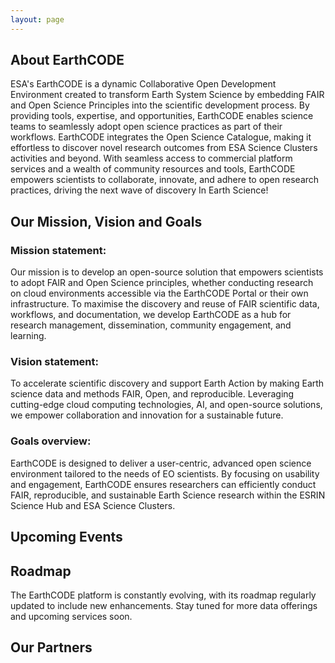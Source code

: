 ```yaml
---
layout: page
---
```


<section class="blue hero">

# About EarthCODE

ESA's EarthCODE is a dynamic Collaborative Open Development Environment created to transform Earth System Science by embedding FAIR and Open Science Principles into the scientific development process. By providing tools, expertise, and opportunities, EarthCODE enables science teams to seamlessly adopt open science practices as part of their workflows. EarthCODE integrates the Open Science Catalogue, making it effortless to discover novel research outcomes from ESA Science Clusters activities and beyond. With seamless access to commercial platform services and a wealth of community resources and tools, EarthCODE empowers scientists to collaborate, innovate, and adhere to open research practices, driving the next wave of discovery In Earth Science!

</section>
<section class="white">

## Our Mission, Vision and Goals

### Mission statement: 
 
Our mission is to develop an open-source solution that empowers scientists to adopt FAIR and Open Science principles, whether conducting research on cloud environments accessible via the EarthCODE Portal or their own infrastructure. To maximise the discovery and reuse of FAIR scientific data, workflows, and documentation, we develop EarthCODE as a hub for research management, dissemination, community engagement, and learning. 

### Vision statement: 
To accelerate scientific discovery and support Earth Action by making Earth science data and methods FAIR, Open, and reproducible. Leveraging cutting-edge cloud computing technologies, AI, and open-source solutions, we empower collaboration and innovation for a sustainable future. 

### Goals overview:
EarthCODE is designed to deliver a user-centric, advanced open science environment tailored to the needs of EO scientists. By focusing on usability and engagement, EarthCODE ensures researchers can efficiently conduct FAIR, reproducible, and sustainable Earth Science research within the ESRIN Science Hub and ESA Science Clusters. 

</section>
<section class="light-grey">

## Upcoming Events

<esa-cards>
 <esa-card
    icon='<svg width="36" height="40" viewBox="0 0 36 40" fill="none" xmlns="http://www.w3.org/2000/svg"><path fill-rule="evenodd" clip-rule="evenodd" d="M31.75 5H28V0.9375C28 0.419766 27.5802 0 27.0625 0H26.4375C25.9198 0 25.5 0.419766 25.5 0.9375V5H10.5V0.9375C10.5 0.419766 10.0802 0 9.5625 0H8.9375C8.41977 0 8 0.419766 8 0.9375V5H4.25C2.17891 5 0.5 6.67891 0.5 8.75V36.25C0.5 38.3211 2.17891 40 4.25 40H31.75C33.8211 40 35.5 38.3211 35.5 36.25V8.75C35.5 6.67891 33.8211 5 31.75 5ZM4.25 7.5H31.75C32.4392 7.5 33 8.06078 33 8.75V12.5H3V8.75C3 8.06078 3.56078 7.5 4.25 7.5ZM4.25 37.5H31.75C32.4392 37.5 33 36.9392 33 36.25V15H3V36.25C3 36.9392 3.56078 37.5 4.25 37.5Z" fill="#003247"/></svg>'
    title="FOSS4G"
    description="Meet the EarthCODE team and learn about the platform in a hands-on workshop which will guide participants through the full work-cycle on EarthCODE, from accessing Earth Observation (EO) datasets to publishing experiments for the wider scientific community."
    date="14-20.07.2025 | Mostar, Bosnia-Herzegovina"
    action="Event Details"
    link="https://earthcode.esa.int/blog/foss4g-workshop-july2025/"
 ></esa-card>
  <esa-card
    icon='<svg width="36" height="40" viewBox="0 0 36 40" fill="none" xmlns="http://www.w3.org/2000/svg"><path fill-rule="evenodd" clip-rule="evenodd" d="M31.75 5H28V0.9375C28 0.419766 27.5802 0 27.0625 0H26.4375C25.9198 0 25.5 0.419766 25.5 0.9375V5H10.5V0.9375C10.5 0.419766 10.0802 0 9.5625 0H8.9375C8.41977 0 8 0.419766 8 0.9375V5H4.25C2.17891 5 0.5 6.67891 0.5 8.75V36.25C0.5 38.3211 2.17891 40 4.25 40H31.75C33.8211 40 35.5 38.3211 35.5 36.25V8.75C35.5 6.67891 33.8211 5 31.75 5ZM4.25 7.5H31.75C32.4392 7.5 33 8.06078 33 8.75V12.5H3V8.75C3 8.06078 3.56078 7.5 4.25 7.5ZM4.25 37.5H31.75C32.4392 37.5 33 36.9392 33 36.25V15H3V36.25C3 36.9392 3.56078 37.5 4.25 37.5Z" fill="#003247"/></svg>'
    title="3rd ESA Carbon Science Cluster Meeting"
    description="Meeting dedicated to researchers and scientists involved in ESA Carbon Science Cluster, creating opportunity for projects to present their activities and share common opportunities and challenges related to open science and reasearch data sharing and collaboration."
    date="TBD | Online Meeting"
    action="Event Details"
    link="https://eo4society.esa.int/event/3rd-esa-carbon-science-cluster-meeting/"
 ></esa-card>
 <esa-card
    icon='<svg width="36" height="40" viewBox="0 0 36 40" fill="none" xmlns="http://www.w3.org/2000/svg"><path fill-rule="evenodd" clip-rule="evenodd" d="M31.75 5H28V0.9375C28 0.419766 27.5802 0 27.0625 0H26.4375C25.9198 0 25.5 0.419766 25.5 0.9375V5H10.5V0.9375C10.5 0.419766 10.0802 0 9.5625 0H8.9375C8.41977 0 8 0.419766 8 0.9375V5H4.25C2.17891 5 0.5 6.67891 0.5 8.75V36.25C0.5 38.3211 2.17891 40 4.25 40H31.75C33.8211 40 35.5 38.3211 35.5 36.25V8.75C35.5 6.67891 33.8211 5 31.75 5ZM4.25 7.5H31.75C32.4392 7.5 33 8.06078 33 8.75V12.5H3V8.75C3 8.06078 3.56078 7.5 4.25 7.5ZM4.25 37.5H31.75C32.4392 37.5 33 36.9392 33 36.25V15H3V36.25C3 36.9392 3.56078 37.5 4.25 37.5Z" fill="#003247"/></svg>'
    title="EGU General Assembly 2025"
    description="Meet EarthCODE team at the a forum addressed to scientists from all over the world, discover their work and discuss the ideas with experts in all fields of geoscience."
    date="27.04-02.05.2025 | Vienna, Austria"
    action="Event Details"
    link="https://www.egu25.eu/"
  ></esa-card>
  <esa-card
    icon='<svg width="36" height="40" viewBox="0 0 36 40" fill="none" xmlns="http://www.w3.org/2000/svg"><path fill-rule="evenodd" clip-rule="evenodd" d="M31.75 5H28V0.9375C28 0.419766 27.5802 0 27.0625 0H26.4375C25.9198 0 25.5 0.419766 25.5 0.9375V5H10.5V0.9375C10.5 0.419766 10.0802 0 9.5625 0H8.9375C8.41977 0 8 0.419766 8 0.9375V5H4.25C2.17891 5 0.5 6.67891 0.5 8.75V36.25C0.5 38.3211 2.17891 40 4.25 40H31.75C33.8211 40 35.5 38.3211 35.5 36.25V8.75C35.5 6.67891 33.8211 5 31.75 5ZM4.25 7.5H31.75C32.4392 7.5 33 8.06078 33 8.75V12.5H3V8.75C3 8.06078 3.56078 7.5 4.25 7.5ZM4.25 37.5H31.75C32.4392 37.5 33 36.9392 33 36.25V15H3V36.25C3 36.9392 3.56078 37.5 4.25 37.5Z" fill="#003247"/></svg>'
    title="Living Planet Symposium 2025"
    description="Held every three years, ESA’s Living Planet Symposia are among the world’s premier events on Earth observation."
    date="23—27.06.2025 | Vienna, Austria"
    action="Event Details"
    link="https://lps25.esa.int/"
  ></esa-card>
</esa-cards>
</section>
<section class="dark">

## Roadmap 

The EarthCODE platform is constantly evolving, with its roadmap regularly updated to include new enhancements. Stay tuned for more data offerings and upcoming services soon. 

<esa-cards carousel>
  <esa-card
    compact
    overline="Year 1"
    image="data:image/svg+xml,%3Csvg width='800' height='600' xmlns='http://www.w3.org/2000/svg'%3E%3Crect width='800' height='600' fill='%230b1d26' /%3E%3C/svg%3E"
    tag="Ongoing"
    tag-color="#0091C6"
    title="Foundational Development"
    description='<h4 style="display: flex;align-items:center;gap:12px"><svg width="18" height="18" viewBox="0 0 20 23" fill="none" xmlns="http://www.w3.org/2000/svg"><path d="M9.81333 2.83341L10.3467 5.50008H17.3333V13.5001H12.8533L12.32 10.8334H2.66667V2.83341H9.81333ZM12 0.166748H0V22.8334H2.66667V13.5001H10.1333L10.6667 16.1667H20V2.83341H12.5333L12 0.166748Z" fill="#434C51"/></svg> OBJECTIVE:</h4><p>Establish core architecture and user-centric design</p>
    <h4 style="display: flex;align-items:center;gap:12px"><svg width="18" height="18" viewBox="0 0 24 25" fill="none" xmlns="http://www.w3.org/2000/svg"><path d="M21.3333 3.16667H18.6667V0.5H5.33333V3.16667H2.66667C1.2 3.16667 0 4.36667 0 5.83333V7.16667C0 10.5667 2.56 13.34 5.85333 13.7533C6.69333 15.7533 8.49333 17.26 10.6667 17.7V21.8333H5.33333V24.5H18.6667V21.8333H13.3333V17.7C15.5067 17.26 17.3067 15.7533 18.1467 13.7533C21.44 13.34 24 10.5667 24 7.16667V5.83333C24 4.36667 22.8 3.16667 21.3333 3.16667ZM2.66667 7.16667V5.83333H5.33333V10.9267C3.78667 10.3667 2.66667 8.9 2.66667 7.16667ZM12 15.1667C9.8 15.1667 8 13.3667 8 11.1667V3.16667H16V11.1667C16 13.3667 14.2 15.1667 12 15.1667ZM21.3333 7.16667C21.3333 8.9 20.2133 10.3667 18.6667 10.9267V5.83333H21.3333V7.16667Z" fill="#434C51"/></svg> OUTCOME:</h4><p>    outcome="Develop the EarthCODE architecture catering to the needs of the ESA Earth System Science activities; identify and procure services and technologies; pursue synergies with open-source communities and and coordination with other initiaitves (EOEPCA+, APEx)</p>'
  ></esa-card>
    <esa-card
    compact
    overline="Year 2"
    image="data:image/svg+xml,%3Csvg width='800' height='600' xmlns='http://www.w3.org/2000/svg'%3E%3Crect width='800' height='600' fill='%230b1d26' /%3E%3C/svg%3E"
    tag="Coming Up"
    tag-color="#55869E"
    title="Initial Platform Deployment"
    description='<h4 style="display: flex;align-items:center;gap:12px"><svg width="18" height="18" viewBox="0 0 20 23" fill="none" xmlns="http://www.w3.org/2000/svg"><path d="M9.81333 2.83341L10.3467 5.50008H17.3333V13.5001H12.8533L12.32 10.8334H2.66667V2.83341H9.81333ZM12 0.166748H0V22.8334H2.66667V13.5001H10.1333L10.6667 16.1667H20V2.83341H12.5333L12 0.166748Z" fill="#434C51"/></svg> OBJECTIVE:</h4><p>Deploy an MVP (minimum viable product) to selected users</p>
    <h4 style="display: flex;align-items:center;gap:12px"><svg width="18" height="18" viewBox="0 0 24 25" fill="none" xmlns="http://www.w3.org/2000/svg"><path d="M21.3333 3.16667H18.6667V0.5H5.33333V3.16667H2.66667C1.2 3.16667 0 4.36667 0 5.83333V7.16667C0 10.5667 2.56 13.34 5.85333 13.7533C6.69333 15.7533 8.49333 17.26 10.6667 17.7V21.8333H5.33333V24.5H18.6667V21.8333H13.3333V17.7C15.5067 17.26 17.3067 15.7533 18.1467 13.7533C21.44 13.34 24 10.5667 24 7.16667V5.83333C24 4.36667 22.8 3.16667 21.3333 3.16667ZM2.66667 7.16667V5.83333H5.33333V10.9267C3.78667 10.3667 2.66667 8.9 2.66667 7.16667ZM12 15.1667C9.8 15.1667 8 13.3667 8 11.1667V3.16667H16V11.1667C16 13.3667 14.2 15.1667 12 15.1667ZM21.3333 7.16667C21.3333 8.9 20.2133 10.3667 18.6667 10.9267V5.83333H21.3333V7.16667Z" fill="#434C51"/></svg> OUTCOME:</h4><p>Launch the Portal with core features such as data discovery, workflow management, and integration with cloud computing services; provide tutorials, documentation, and training to ensure efficient onboarding; begin community-building initiatives to engage early adopters and collect feedback; first reproducibility demonstrations</p>'
  ></esa-card>
    <esa-card
    compact
    overline="Year 2+"
    image="data:image/svg+xml,%3Csvg width='800' height='600' xmlns='http://www.w3.org/2000/svg'%3E%3Crect width='800' height='600' fill='%230b1d26' /%3E%3C/svg%3E"
    tag="Coming Up"
    tag-color="#55869E"
    title="Community Expansion and Open Access"
    description='<h4 style="display: flex;align-items:center;gap:12px"><svg width="18" height="18" viewBox="0 0 20 23" fill="none" xmlns="http://www.w3.org/2000/svg"><path d="M9.81333 2.83341L10.3467 5.50008H17.3333V13.5001H12.8533L12.32 10.8334H2.66667V2.83341H9.81333ZM12 0.166748H0V22.8334H2.66667V13.5001H10.1333L10.6667 16.1667H20V2.83341H12.5333L12 0.166748Z" fill="#434C51"/></svg> OBJECTIVE:</h4><p>Foster collaboration and broaden community access</p>
    <h4 style="display: flex;align-items:center;gap:12px"><svg width="18" height="18" viewBox="0 0 24 25" fill="none" xmlns="http://www.w3.org/2000/svg"><path d="M21.3333 3.16667H18.6667V0.5H5.33333V3.16667H2.66667C1.2 3.16667 0 4.36667 0 5.83333V7.16667C0 10.5667 2.56 13.34 5.85333 13.7533C6.69333 15.7533 8.49333 17.26 10.6667 17.7V21.8333H5.33333V24.5H18.6667V21.8333H13.3333V17.7C15.5067 17.26 17.3067 15.7533 18.1467 13.7533C21.44 13.34 24 10.5667 24 7.16667V5.83333C24 4.36667 22.8 3.16667 21.3333 3.16667ZM2.66667 7.16667V5.83333H5.33333V10.9267C3.78667 10.3667 2.66667 8.9 2.66667 7.16667ZM12 15.1667C9.8 15.1667 8 13.3667 8 11.1667V3.16667H16V11.1667C16 13.3667 14.2 15.1667 12 15.1667ZM21.3333 7.16667C21.3333 8.9 20.2133 10.3667 18.6667 10.9267V5.83333H21.3333V7.16667Z" fill="#434C51"/></svg> OUTCOME:</h4><p>Open the platform to the wider scientific community with features for open access, publishing, and citation of scientific outputs; build a library of open-source resources, including reusable code and example workflows; strengthen community engagement through events, forums, and collaboration tools</p>'
  ></esa-card>
    <esa-card
    compact
    overline="Year 3+"
    image="data:image/svg+xml,%3Csvg width='800' height='600' xmlns='http://www.w3.org/2000/svg'%3E%3Crect width='800' height='600' fill='%230b1d26' /%3E%3C/svg%3E"
    tag="Coming Up"
    tag-color="#55869E"
    title="Enhance scalability and functionality"
    description='<h4 style="display: flex;align-items:center;gap:12px"><svg width="18" height="18" viewBox="0 0 20 23" fill="none" xmlns="http://www.w3.org/2000/svg"><path d="M9.81333 2.83341L10.3467 5.50008H17.3333V13.5001H12.8533L12.32 10.8334H2.66667V2.83341H9.81333ZM12 0.166748H0V22.8334H2.66667V13.5001H10.1333L10.6667 16.1667H20V2.83341H12.5333L12 0.166748Z" fill="#434C51"/></svg> OBJECTIVE:</h4><p>Expand features and refine scalability</p>
    <h4 style="display: flex;align-items:center;gap:12px"><svg width="18" height="18" viewBox="0 0 24 25" fill="none" xmlns="http://www.w3.org/2000/svg"><path d="M21.3333 3.16667H18.6667V0.5H5.33333V3.16667H2.66667C1.2 3.16667 0 4.36667 0 5.83333V7.16667C0 10.5667 2.56 13.34 5.85333 13.7533C6.69333 15.7533 8.49333 17.26 10.6667 17.7V21.8333H5.33333V24.5H18.6667V21.8333H13.3333V17.7C15.5067 17.26 17.3067 15.7533 18.1467 13.7533C21.44 13.34 24 10.5667 24 7.16667V5.83333C24 4.36667 22.8 3.16667 21.3333 3.16667ZM2.66667 7.16667V5.83333H5.33333V10.9267C3.78667 10.3667 2.66667 8.9 2.66667 7.16667ZM12 15.1667C9.8 15.1667 8 13.3667 8 11.1667V3.16667H16V11.1667C16 13.3667 14.2 15.1667 12 15.1667ZM21.3333 7.16667C21.3333 8.9 20.2133 10.3667 18.6667 10.9267V5.83333H21.3333V7.16667Z" fill="#434C51"/></svg> OUTCOME:</h4><p>Incorporate additional platform services and applications to meet diverse project needs; integrate more advanced tools for automation, complex analyses, and machine learning workflows; enhance reproducibility capabilities; demonstrate reproducible workflows across multiple platforms</p>'
  ></esa-card>
    <esa-card
    compact
    overline="Year 4+"
    image="data:image/svg+xml,%3Csvg width='800' height='600' xmlns='http://www.w3.org/2000/svg'%3E%3Crect width='800' height='600' fill='%230b1d26' /%3E%3C/svg%3E"
    tag="Coming Up"
    tag-color="#55869E"
    title="Long-Term Sustainability and Growth"
    description='<h4 style="display: flex;align-items:center;gap:12px"><svg width="18" height="18" viewBox="0 0 20 23" fill="none" xmlns="http://www.w3.org/2000/svg"><path d="M9.81333 2.83341L10.3467 5.50008H17.3333V13.5001H12.8533L12.32 10.8334H2.66667V2.83341H9.81333ZM12 0.166748H0V22.8334H2.66667V13.5001H10.1333L10.6667 16.1667H20V2.83341H12.5333L12 0.166748Z" fill="#434C51"/></svg> OBJECTIVE:</h4><p>Ensure sustainability and adaptability for future needs</p>
    <h4 style="display: flex;align-items:center;gap:12px"><svg width="18" height="18" viewBox="0 0 24 25" fill="none" xmlns="http://www.w3.org/2000/svg"><path d="M21.3333 3.16667H18.6667V0.5H5.33333V3.16667H2.66667C1.2 3.16667 0 4.36667 0 5.83333V7.16667C0 10.5667 2.56 13.34 5.85333 13.7533C6.69333 15.7533 8.49333 17.26 10.6667 17.7V21.8333H5.33333V24.5H18.6667V21.8333H13.3333V17.7C15.5067 17.26 17.3067 15.7533 18.1467 13.7533C21.44 13.34 24 10.5667 24 7.16667V5.83333C24 4.36667 22.8 3.16667 21.3333 3.16667ZM2.66667 7.16667V5.83333H5.33333V10.9267C3.78667 10.3667 2.66667 8.9 2.66667 7.16667ZM12 15.1667C9.8 15.1667 8 13.3667 8 11.1667V3.16667H16V11.1667C16 13.3667 14.2 15.1667 12 15.1667ZM21.3333 7.16667C21.3333 8.9 20.2133 10.3667 18.6667 10.9267V5.83333H21.3333V7.16667Z" fill="#434C51"/></svg> OUTCOME:</h4><p>Establish a governance model for long-term maintenance and evolution; continuously add new platform services and refine existing tools based on user feedback and evolving scientific challenges; integrate advanced technologies such as AI and advanced visualisation, enhance scalability and capabilities</p>'
  ></esa-card>
</esa-cards>

</section>
<section class="white">

## Our Partners
  <esa-cards>
    <esa-card
      icon="<img src='https://esa-earthcode.github.io/portal-assets/partners/Telespazio_cropped.png' height='40' style='max-width: 100%; object-fit: contain' />"
      title="Telespazio"
      description="Leading project management and technical innovation, driving EarthCODE’s success with cutting-edge EO expertise"
      action="Visit website"
      link="https://www.telespazio.com"
    ></esa-card>
    <esa-card
      icon="<img src='https://esa-earthcode.github.io/portal-assets/partners/EOX_cropped.png' height='40' style='max-width: 100%; object-fit: contain' />"
      title="EOX"
      description="Championing FAIR and Open-Science principles and bringing Euro Data Cube and the Open-Science Catalog to EarthCODE as well as developing the EarthCODE portal"
      action="Visit website"
      link="https://eox.at/"
    ></esa-card>
    <esa-card
      icon="<img src='https://esa-earthcode.github.io/portal-assets/partners/BC_cropped.png' height='40' style='max-width: 100%; object-fit: contain' />"
      title="Brockmann Consult"
      description="Integrating DeepESDL Platform into EarthCODE enabling machine-learning and artificial intelligence workflows"
      action="Visit website"
      link="https://www.brockmann-consult.de/"
    ></esa-card>
    <esa-card
      icon="<img src='https://esa-earthcode.github.io/portal-assets/partners/Lampata_cropped.png' height='40' style='max-width: 100%; object-fit: contain' />"
      title="Lampata"
      description="Leading science community communication and deploying Pangeo for EarthCODE collaboration"
      action="Visit website"
      link="https://www.lampata.eu/"
    ></esa-card>
    <esa-card
      icon="<img src='https://esa-earthcode.github.io/portal-assets/partners/PANGEO_cropped.png' height='40' style='max-width: 100%; object-fit: contain' />"
      title="Pangeo"
      description="Building community, guides, and bringing the Pangeo Ecosystem to power EarthCODE"
      action="Visit website"
      link="https://www.pangeo.io/"
    ></esa-card>
    <esa-card
      icon="<img src='https://esa-earthcode.github.io/portal-assets/partners/VITO_cropped.png' height='40' style='max-width: 100%; object-fit: contain' />"
      title="Vito"
      description="Powering EarthCODE by deploying the OpenEO Platform for standardzied Earth Observation workflows"
      action="Visit website"
      link="https://vito.be/en"
    ></esa-card>
  </esa-cards>
</section>
